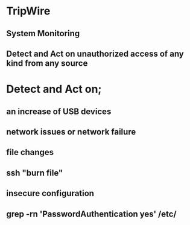 # TripWire

## System Monitoring
## Detect and Act on unauthorized access of any kind from any source

# Detect and Act on;
## an increase of USB devices
## network issues or network failure
## file changes
## ssh "burn file"
## insecure configuration




## grep -rn 'PasswordAuthentication yes' /etc/
